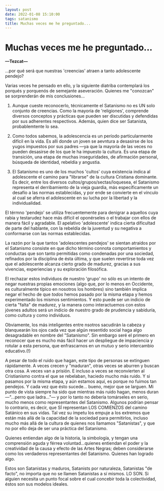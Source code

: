 ```yaml
---
layout: post
date: 2022-01-08 15:10:00
tags: satanismo
title: Muchas veces me he preguntado...
---
```


# Muchas veces me he preguntado...

**—Tezcat—**

...por qué será que nuestras 'creencias' atraen a tanto adolescente pendejo?

Varias veces he pensado en ello, y la siguiente diatriba contemplará los porqués y porquenós de semejante aseveración. Quienes me "conozcan" se sorprenderán de mis conclusiones...

1) Aunque cueste reconocerlo, técnicamente el Satanismo no es UN solo conjunto de creencias. Como la mayoría de 'religiones', comprende diversos conceptos y prácticas que pueden ser discutidas y defendidas por sus adherentes respectivos. Además, quien dice ser Satanista, probablemtente lo sea.

2) Como todos sabemos, la adolescencia es un período particularmente difícil en la vida. Es allí donde un joven se aevntura a desasirse de los yugos impuestos por sus padres —ya que la mayoría de las veces no pueden desasirse de los que le ha impuesto la cultura. Es una etapa de transición, una etapa de muchas inseguridades, de afirmación personal, búsqueda de identidad, rebeldía y angustia.

3) El Satanismo es uno de los muchos 'cultos' cuya existencia indica al adolescente el camino para "librarse" de la cultura Cristiana dominante. Es decir, entre los diversos cultos/grupos/sectas/loquesea, el Satanismo representa el derribamiento de la vieja guardia, más específicamente un desafío a las normas establecidas, y por ende se convierte en el vínculo al cual se aferra el adolescente en su lucha por la libertad y la individualidad.

El térmno 'pendejo' se utiliza frecuentemente para denigrar a aquellos cuya rabia y testarudez hace más difícil el oponérseles o el trabajar con ellos de manera fácil y agradable. El apelativo 'adolescente' indica cierta dificultad de parte del hablante, con la rebeldía de la juventud y su negativa a conformarse con las normas establecidas.

La razón por la que tantos 'adolescentes pendejos' se sientan atraídos por el Satanismo consiste en que dicho término connota comportamientos y conductas que son tanto permitidas como condenadas por una sociedad, refinados por la disciplina de ésta última, y que suelen revertirse toda vez que el adolescente alcanza cierto grado de madurez, gracias a sus vivencias, experiencias y su exploración filosófica.

El rechazar estos individuos de nuestro 'grupo' no sólo es un intento de negar nuestras propias emociones (algo que, por lo menos en Occidente, es culturalmente típico en nosotros los hombres) sino también implica negar el hecho de que *todos* hemos pasado por la misma etapa y hemos experimentado los mismos sentimientos. Y esto puede ser un indicio de cierta "falta" de madurez, y la manera como interactuemos con estos jóvenes adultos será un indicio de nuestro grado de prudencia y sabiduría, como cultura y como individuos.

Obviamente, los más inteligentes entre nsotros sacudirán la cabeza y blanquearán los ojos cada vez que algún resentido social haga algo desagradable en nombre del "Satanismo". Sin embargo seré el primero en reconocer que es mucho más fácil hacer un despliegue de impaciencia y rotular a esta persona, que enfrascarnos en un mutuo y serio intercambio educativo.(!)

A pesar de todo el ruido que hagan, este tipo de personas se extinguen rápidamente. A veces crecen y "maduran", otras veces se aburren y buscan otra cosa. A veces van a prisión. E incluso a veces se reconvierten al Cristianismo contra el que se rebelaban, haciedo mucho más ruido. Y si pasamos por la misma etapa, y aún estamos aquí, es porque no fuimos tan pendejos. Y cada vez que ésto sucede... bueno, mejor que se larguen. Mi punto de vista siempre ha sido que mientras más ruido hagan, menos duran —"...perro que ladra..."— y por lo tanto no debería tomárseles en serio, mucho menos como representantes del Satanismo. Algunos podrían pensar lo contrario, es decir, que SÍ representan LOS COMIENZOS del camino Satánico en sus vidas. Tal vez su ímpetu los empuje a los extremos que están más allá de la capacidad de la sociedad para permitirlos, incluso mucho más allá de la cultura de quienes nos llamamos "Satanistas", y que no por ello deja de ser una práctica del Satanismo.

Quienes entiendan algo de la historia, la simbología, y tengan una comprensión aguda y férrea voluntad...quienes entiendan el poder y la creatividad de la causa y efecto de las Artes Negras; deben considerarse como los verdaderos representantes del Satanismo. Quienes han logrado algo.

Estos son Satanistas y maduros, Satanists por naturaleza, Satanistas "de facto", no importa que no se llamen Satanistas a sí mismos. LO SON. Si alguien necesita un punto focal sobre el cual concebir toda la colectividad, éstos son sus modelos ideales.

